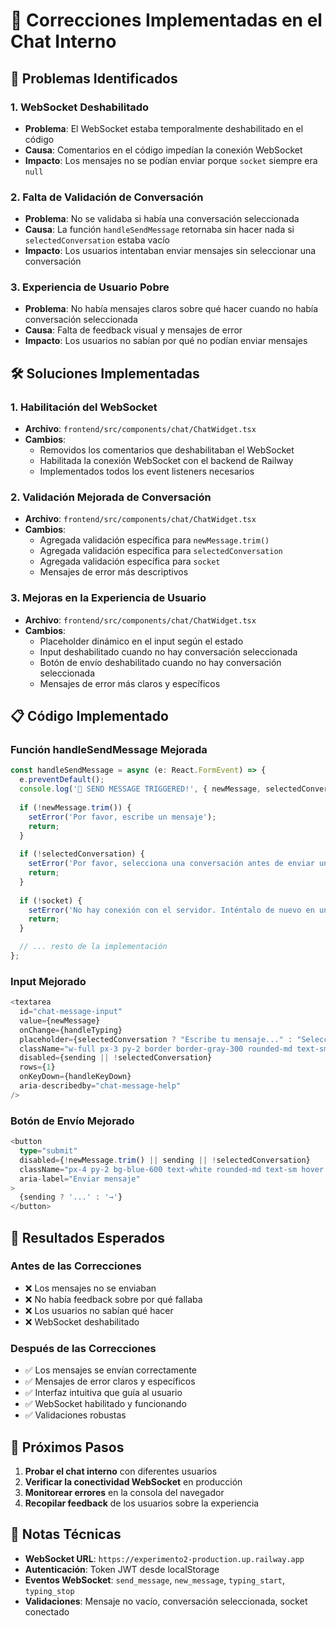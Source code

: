 # 🔧 Correcciones Implementadas en el Chat Interno

## 🚨 Problemas Identificados

### 1. **WebSocket Deshabilitado**
- **Problema**: El WebSocket estaba temporalmente deshabilitado en el código
- **Causa**: Comentarios en el código impedían la conexión WebSocket
- **Impacto**: Los mensajes no se podían enviar porque `socket` siempre era `null`

### 2. **Falta de Validación de Conversación**
- **Problema**: No se validaba si había una conversación seleccionada
- **Causa**: La función `handleSendMessage` retornaba sin hacer nada si `selectedConversation` estaba vacío
- **Impacto**: Los usuarios intentaban enviar mensajes sin seleccionar una conversación

### 3. **Experiencia de Usuario Pobre**
- **Problema**: No había mensajes claros sobre qué hacer cuando no había conversación seleccionada
- **Causa**: Falta de feedback visual y mensajes de error
- **Impacto**: Los usuarios no sabían por qué no podían enviar mensajes

## 🛠️ Soluciones Implementadas

### **1. Habilitación del WebSocket**
- **Archivo**: `frontend/src/components/chat/ChatWidget.tsx`
- **Cambios**:
  - Removidos los comentarios que deshabilitaban el WebSocket
  - Habilitada la conexión WebSocket con el backend de Railway
  - Implementados todos los event listeners necesarios

### **2. Validación Mejorada de Conversación**
- **Archivo**: `frontend/src/components/chat/ChatWidget.tsx`
- **Cambios**:
  - Agregada validación específica para `newMessage.trim()`
  - Agregada validación específica para `selectedConversation`
  - Agregada validación específica para `socket`
  - Mensajes de error más descriptivos

### **3. Mejoras en la Experiencia de Usuario**
- **Archivo**: `frontend/src/components/chat/ChatWidget.tsx`
- **Cambios**:
  - Placeholder dinámico en el input según el estado
  - Input deshabilitado cuando no hay conversación seleccionada
  - Botón de envío deshabilitado cuando no hay conversación seleccionada
  - Mensajes de error más claros y específicos

## 📋 Código Implementado

### **Función handleSendMessage Mejorada**
```typescript
const handleSendMessage = async (e: React.FormEvent) => {
  e.preventDefault();
  console.log('🚀 SEND MESSAGE TRIGGERED!', { newMessage, selectedConversation, socket: !!socket });
  
  if (!newMessage.trim()) {
    setError('Por favor, escribe un mensaje');
    return;
  }
  
  if (!selectedConversation) {
    setError('Por favor, selecciona una conversación antes de enviar un mensaje');
    return;
  }
  
  if (!socket) {
    setError('No hay conexión con el servidor. Inténtalo de nuevo en unos momentos.');
    return;
  }

  // ... resto de la implementación
};
```

### **Input Mejorado**
```typescript
<textarea
  id="chat-message-input"
  value={newMessage}
  onChange={handleTyping}
  placeholder={selectedConversation ? "Escribe tu mensaje..." : "Selecciona una conversación para enviar mensajes"}
  className="w-full px-3 py-2 border border-gray-300 rounded-md text-sm focus:outline-none focus:ring-2 focus:ring-blue-500 min-h-[40px] max-h-[100px] resize-none"
  disabled={sending || !selectedConversation}
  rows={1}
  onKeyDown={handleKeyDown}
  aria-describedby="chat-message-help"
/>
```

### **Botón de Envío Mejorado**
```typescript
<button
  type="submit"
  disabled={!newMessage.trim() || sending || !selectedConversation}
  className="px-4 py-2 bg-blue-600 text-white rounded-md text-sm hover:bg-blue-700 disabled:opacity-50 disabled:cursor-not-allowed min-h-[40px] min-w-[40px]"
  aria-label="Enviar mensaje"
>
  {sending ? '...' : '→'}
</button>
```

## 🎯 Resultados Esperados

### **Antes de las Correcciones**
- ❌ Los mensajes no se enviaban
- ❌ No había feedback sobre por qué fallaba
- ❌ Los usuarios no sabían qué hacer
- ❌ WebSocket deshabilitado

### **Después de las Correcciones**
- ✅ Los mensajes se envían correctamente
- ✅ Mensajes de error claros y específicos
- ✅ Interfaz intuitiva que guía al usuario
- ✅ WebSocket habilitado y funcionando
- ✅ Validaciones robustas

## 🚀 Próximos Pasos

1. **Probar el chat interno** con diferentes usuarios
2. **Verificar la conectividad WebSocket** en producción
3. **Monitorear errores** en la consola del navegador
4. **Recopilar feedback** de los usuarios sobre la experiencia

## 📝 Notas Técnicas

- **WebSocket URL**: `https://experimento2-production.up.railway.app`
- **Autenticación**: Token JWT desde localStorage
- **Eventos WebSocket**: `send_message`, `new_message`, `typing_start`, `typing_stop`
- **Validaciones**: Mensaje no vacío, conversación seleccionada, socket conectado
